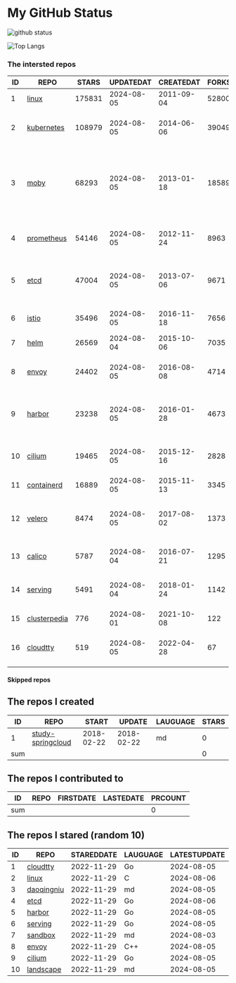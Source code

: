 # My GitHub Status

<img src="https://github-readme-stats-1.yihong0618.vercel.app/api?username=daoqingniu&show_icons=true&&&hide_title=true&count_private=true" alt="github status" />

![Top Langs](https://github-readme-stats-1.yihong0618.vercel.app/api/top-langs/?username=daoqingniu&layout=compact)

<!--START_SECTION:github_repos-->
### The intersted repos
| ID |                              REPO                               | STARS  | UPDATEDAT  | CREATEDAT  | FORKSCOUNT |                                                DESCRIPTIONS                                                |
|----|-----------------------------------------------------------------|--------|------------|------------|------------|------------------------------------------------------------------------------------------------------------|
|  1 | [linux](https://github.com/torvalds/linux)                      | 175831 | 2024-08-05 | 2011-09-04 |      52800 | Linux kernel source tree                                                                                   |
|  2 | [kubernetes](https://github.com/kubernetes/kubernetes)          | 108979 | 2024-08-05 | 2014-06-06 |      39049 | Production-Grade Container Scheduling and Management                                                       |
|  3 | [moby](https://github.com/moby/moby)                            |  68293 | 2024-08-05 | 2013-01-18 |      18589 | The Moby Project - a collaborative project for the container ecosystem to assemble container-based systems |
|  4 | [prometheus](https://github.com/prometheus/prometheus)          |  54146 | 2024-08-05 | 2012-11-24 |       8963 | The Prometheus monitoring system and time series database.                                                 |
|  5 | [etcd](https://github.com/etcd-io/etcd)                         |  47004 | 2024-08-05 | 2013-07-06 |       9671 | Distributed reliable key-value store for the most critical data of a distributed system                    |
|  6 | [istio](https://github.com/istio/istio)                         |  35496 | 2024-08-05 | 2016-11-18 |       7656 | Connect, secure, control, and observe services.                                                            |
|  7 | [helm](https://github.com/helm/helm)                            |  26569 | 2024-08-04 | 2015-10-06 |       7035 | The Kubernetes Package Manager                                                                             |
|  8 | [envoy](https://github.com/envoyproxy/envoy)                    |  24402 | 2024-08-05 | 2016-08-08 |       4714 | Cloud-native high-performance edge/middle/service proxy                                                    |
|  9 | [harbor](https://github.com/goharbor/harbor)                    |  23238 | 2024-08-05 | 2016-01-28 |       4673 | An open source trusted cloud native registry project that stores, signs, and scans content.                |
| 10 | [cilium](https://github.com/cilium/cilium)                      |  19465 | 2024-08-05 | 2015-12-16 |       2828 | eBPF-based Networking, Security, and Observability                                                         |
| 11 | [containerd](https://github.com/containerd/containerd)          |  16889 | 2024-08-05 | 2015-11-13 |       3345 | An open and reliable container runtime                                                                     |
| 12 | [velero](https://github.com/vmware-tanzu/velero)                |   8474 | 2024-08-05 | 2017-08-02 |       1373 | Backup and migrate Kubernetes applications and their persistent volumes                                    |
| 13 | [calico](https://github.com/projectcalico/calico)               |   5787 | 2024-08-04 | 2016-07-21 |       1295 | Cloud native networking and network security                                                               |
| 14 | [serving](https://github.com/knative/serving)                   |   5491 | 2024-08-04 | 2018-01-24 |       1142 | Kubernetes-based, scale-to-zero, request-driven compute                                                    |
| 15 | [clusterpedia](https://github.com/clusterpedia-io/clusterpedia) |    776 | 2024-08-01 | 2021-10-08 |        122 | The Encyclopedia of Kubernetes clusters                                                                    |
| 16 | [cloudtty](https://github.com/cloudtty/cloudtty)                |    519 | 2024-08-05 | 2022-04-28 |         67 | A Friendly Kubernetes CloudShell (Web Terminal) !                                                          |



#### Skipped repos
<!--END_SECTION:github_repos-->

<!--START_SECTION:my_github-->
## The repos I created
| ID  |                                 REPO                                 |   START    |   UPDATE   | LAUGUAGE | STARS |
|-----|----------------------------------------------------------------------|------------|------------|----------|-------|
|   1 | [study-springcloud](https://github.com/daoqingniu/study-springcloud) | 2018-02-22 | 2018-02-22 | md       |     0 |
| sum |                                                                      |            |            |          |     0 |

## The repos I contributed to
| ID  | REPO | FIRSTDATE | LASTEDATE | PRCOUNT |
|-----|------|-----------|-----------|---------|
| sum |      |           |           |       0 |

## The repos I stared (random 10)
| ID |                          REPO                          | STAREDDATE | LAUGUAGE | LATESTUPDATE |
|----|--------------------------------------------------------|------------|----------|--------------|
|  1 | [cloudtty](https://github.com/cloudtty/cloudtty)       | 2022-11-29 | Go       | 2024-08-05   |
|  2 | [linux](https://github.com/torvalds/linux)             | 2022-11-29 | C        | 2024-08-06   |
|  3 | [daoqingniu](https://github.com/daoqingniu/daoqingniu) | 2022-11-29 | md       | 2024-08-05   |
|  4 | [etcd](https://github.com/etcd-io/etcd)                | 2022-11-29 | Go       | 2024-08-06   |
|  5 | [harbor](https://github.com/goharbor/harbor)           | 2022-11-29 | Go       | 2024-08-05   |
|  6 | [serving](https://github.com/knative/serving)          | 2022-11-29 | Go       | 2024-08-05   |
|  7 | [sandbox](https://github.com/cncf/sandbox)             | 2022-11-29 | md       | 2024-08-03   |
|  8 | [envoy](https://github.com/envoyproxy/envoy)           | 2022-11-29 | C++      | 2024-08-05   |
|  9 | [cilium](https://github.com/cilium/cilium)             | 2022-11-29 | Go       | 2024-08-05   |
| 10 | [landscape](https://github.com/cncf/landscape)         | 2022-11-29 | md       | 2024-08-05   |

<!--END_SECTION:my_github-->
